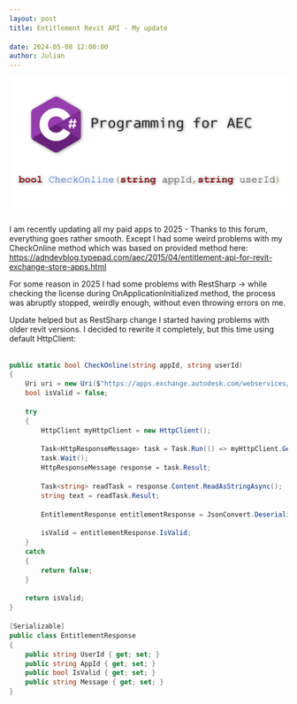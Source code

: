 ```yaml
---
layout: post  
title: Entitlement Revit API - My update

date: 2024-05-08 12:00:00
author: Julian
---
```

![PostPage](/images/2024_BlogPost/CheckOnline.jpg)

<!--excerpt-->

I am recently updating all my paid apps to 2025 - Thanks to this forum, everything goes rather smooth. Except I had some weird problems with my CheckOnline method which was based on provided method here: https://adndevblog.typepad.com/aec/2015/04/entitlement-api-for-revit-exchange-store-apps.html
  
For some reason in 2025 I had some problems with RestSharp -> while checking the license during OnApplicationInitialized method, the process was abruptly stopped, weirdly enough, without even throwing errors on me.
  

Update helped but as RestSharp change I started having problems with older revit versions. I decided to rewrite it completely, but this time using default HttpClient:  

```c#

public static bool CheckOnline(string appId, string userId)
{
    Uri uri = new Uri($"https://apps.exchange.autodesk.com/webservices/checkentitlement/?userid={userId}&appid={appId}");
    bool isValid = false;

    try
    {
        HttpClient myHttpClient = new HttpClient();

        Task<HttpResponseMessage> task = Task.Run(() => myHttpClient.GetAsync(uri));
        task.Wait();
        HttpResponseMessage response = task.Result;

        Task<string> readTask = response.Content.ReadAsStringAsync();
        string text = readTask.Result;

        EntitlementResponse entitlementResponse = JsonConvert.DeserializeObject<EntitlementResponse>(text);

        isValid = entitlementResponse.IsValid;
    }
    catch
    {
        return false;
    }

    return isValid;
}

[Serializable]
public class EntitlementResponse
{
    public string UserId { get; set; }
    public string AppId { get; set; }
    public bool IsValid { get; set; }
    public string Message { get; set; }
}

```